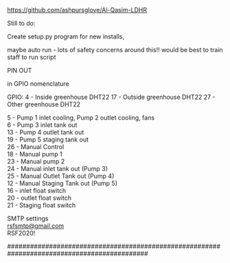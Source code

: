https://github.com/ashpursglove/Al-Qasim-LDHR




Still to do:

Create setup.py program for new installs,  

maybe auto run - lots of safety concerns around this!! would be best to train staff to run script

 

PIN OUT

in GPIO nomenclature

GPIO:
4  - Inside greenhouse DHT22
17 - Outside greenhouse DHT22
27 - Other greenhouse DHT22


5  - Pump 1 inlet cooling, Pump 2 outlet cooling, fans    
6  - Pump 3 inlet tank out    
13 - Pump 4 outlet tank out   
19 - Pump 5 staging tank out    
26 - Manual Control   
18 - Manual pump 1   
23 - Manual pump 2   
24 - Manual inlet tank out (Pump 3)   
25 - Manual Outlet Tank out (Pump 4)    
12 - Manual Staging Tank out (Pump 5)   
16 - inlet float switch     
20 - outlet float switch    
21 - Staging float switch   

SMTP settings			
rsfsmtp@gmail.com			
RSF2020!			

#############################################################################################
